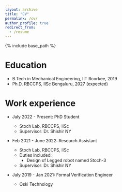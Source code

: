 ```yaml
---
layout: archive
title: "CV"
permalink: /cv/
author_profile: true
redirect_from:
  - /resume
---
```


{% include base_path %}

Education
======
* B.Tech in Mechanical Engineering, IIT Roorkee, 2019
* Ph.D, RBCCPS, IISc Bengaluru, 2027 (expected)

Work experience
======
* July 2022 - Present: PhD Student
  * Stoch Lab, RBCCPS, IISc
  * Supervisor: Dr. Shishir NY

* Feb 2021 - June 2022: Research Assistant
  * Stoch Lab, RBCCPS, IISc
  * Duties included:
      * Design of Legged robot named Stoch-3
  * Supervisor: Dr. Shishir NY

* July 2019 - Jan 2021: Formal Verification Engineer
  * Oski Technology
<!--
Skills
======
* Skill 1
* Skill 2
  * Sub-skill 2.1
  * Sub-skill 2.2
  * Sub-skill 2.3
* Skill 3

Publications
======
  <ul>{% for post in site.publications %}
    {% include archive-single-cv.html %}
  {% endfor %}</ul>
  
Talks
======
  <ul>{% for post in site.talks %}
    {% include archive-single-talk-cv.html %}
  {% endfor %}</ul>
  
Teaching
======
  <ul>{% for post in site.teaching %}
    {% include archive-single-cv.html %}
  {% endfor %}</ul>
  
Service and leadership
======
* Currently signed in to 43 different slack teams
-->
